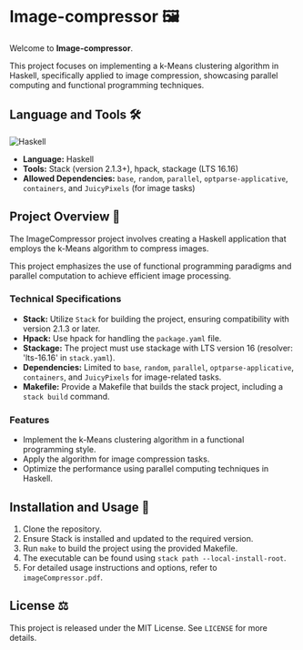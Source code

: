 # Image-compressor 🖼️

Welcome to **Image-compressor**.

This project focuses on implementing a k-Means clustering algorithm in Haskell, specifically applied to image compression, showcasing parallel computing and functional programming techniques.

## Language and Tools 🛠️

![Haskell](https://img.shields.io/badge/Haskell-5D4F85?style=for-the-badge&logo=haskell&logoColor=white)

- **Language:** Haskell
- **Tools:** Stack (version 2.1.3+), hpack, stackage (LTS 16.16)
- **Allowed Dependencies:** `base`, `random`, `parallel`, `optparse-applicative`, `containers`, and `JuicyPixels` (for image tasks)

## Project Overview 🔎

The ImageCompressor project involves creating a Haskell application that employs the k-Means algorithm to compress images.

This project emphasizes the use of functional programming paradigms and parallel computation to achieve efficient image processing.

### Technical Specifications

- **Stack:** Utilize `Stack` for building the project, ensuring compatibility with version 2.1.3 or later.
- **Hpack:** Use hpack for handling the `package.yaml` file.
- **Stackage:** The project must use stackage with LTS version 16 (resolver: 'lts-16.16' in `stack.yaml`).
- **Dependencies:** Limited to `base`, `random`, `parallel`, `optparse-applicative`, `containers`, and `JuicyPixels` for image-related tasks.
- **Makefile:** Provide a Makefile that builds the stack project, including a `stack build` command.

### Features

- Implement the k-Means clustering algorithm in a functional programming style.
- Apply the algorithm for image compression tasks.
- Optimize the performance using parallel computing techniques in Haskell.

## Installation and Usage 💾

1. Clone the repository.
2. Ensure Stack is installed and updated to the required version.
3. Run `make` to build the project using the provided Makefile.
4. The executable can be found using `stack path --local-install-root`.
5. For detailed usage instructions and options, refer to `imageCompressor.pdf`.

## License ⚖️

This project is released under the MIT License. See `LICENSE` for more details.
